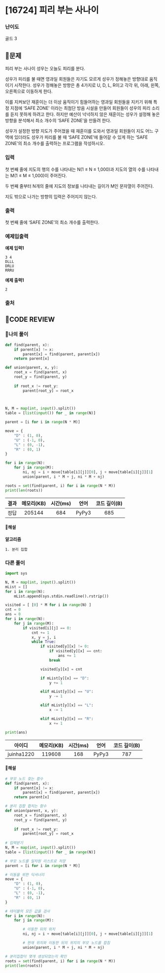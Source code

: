 # [16724] 피리 부는 사나이

### **난이도**
골드 3
## **📝문제**
피리 부는 사나이 성우는 오늘도 피리를 분다.

성우가 피리를 불 때면 영과일 회원들은 자기도 모르게 성우가 정해놓은 방향대로 움직이기 시작한다. 성우가 정해놓은 방향은 총 4가지로 U, D, L, R이고 각각 위, 아래, 왼쪽, 오른쪽으로 이동하게 한다.

이를 지켜보던 재훈이는 더 이상 움직이기 힘들어하는 영과일 회원들을 지키기 위해 특정 지점에 ‘SAFE ZONE’ 이라는 최첨단 방음 시설을 만들어 회원들이 성우의 피리 소리를 듣지 못하게 하려고 한다. 하지만 예산이 넉넉하지 않은 재훈이는 성우가 설정해 놓은 방향을 분석해서 최소 개수의 ‘SAFE ZONE’을 만들려 한다. 

성우가 설정한 방향 지도가 주어졌을 때 재훈이를 도와서 영과일 회원들이 지도 어느 구역에 있더라도 성우가 피리를 불 때 ‘SAFE ZONE’에 들어갈 수 있게 하는 ‘SAFE ZONE’의 최소 개수를 출력하는 프로그램을 작성하시오.
### **입력**
첫 번째 줄에 지도의 행의 수를 나타내는 N(1 ≤ N ≤ 1,000)과 지도의 열의 수를 나타내는 M(1 ≤ M ≤ 1,000)이 주어진다.

두 번째 줄부터 N개의 줄에 지도의 정보를 나타내는 길이가 M인 문자열이 주어진다.

지도 밖으로 나가는 방향의 입력은 주어지지 않는다.
### **출력**
첫 번째 줄에 ‘SAFE ZONE’의 최소 개수를 출력한다.
### **예제입출력**

**예제 입력1**

```
3 4
DLLL
DRLU
RRRU
```

**예제 출력1**

```
2
```
### **출처**

## **🧐CODE REVIEW**

### **🧾나의 풀이**

```python
def find(parent, x):
    if parent[x] != x:
        parent[x] = find(parent, parent[x])
    return parent[x]

def union(parent, x, y):
    root_x = find(parent, x)
    root_y = find(parent, y)
    
    if root_x != root_y:
        parent[root_y] = root_x
    


N, M = map(int, input().split())
table = [list(input()) for _ in range(N)]

parent = [i for i in range(N * M)]

move = {
    "D" : (1, 0),
    "U" : (-1, 0),
    "L" : (0, -1),
    "R" : (0, 1)
}

for i in range(N):
    for j in range(M):
        ni, nj = i + move[table[i][j]][0], j + move[table[i][j]][1]
        union(parent, i * M + j, ni * M + nj)

roots = set(find(parent, i) for i in range(N * M))
print(len(roots))
```

결과	| 메모리(KB) |	시간(ms) |	언어 |	코드 길이(B)
:----:|:-----:|:-----:|:-----:|:--------:
정답|205144|684|PyPy3|685
#### **📝해설**

**알고리즘**
```
1. 분리 집합
```

### **다른 풀이**

```python
import sys

N, M = map(int, input().split())
mList = []
for i in range(N):
    mList.append(sys.stdin.readline().rstrip())

visited = [ [0] * M for i in range(N) ]
cnt = 0
ans = 0
for i in range(N):
    for j in range(M):
        if visited[i][j] == 0:
            cnt += 1
            x, y = j, i
            while True:
                if visited[y][x] != 0:
                    if visited[y][x] == cnt:
                        ans += 1
                    break

                visited[y][x] = cnt

                if mList[y][x] == "D":
                    y += 1

                elif mList[y][x] == "U":
                    y -= 1

                elif mList[y][x] == "L":
                    x -= 1

                elif mList[y][x] == "R":
                    x += 1

print(ans)
```

아이디 | 메모리(KB) |	시간(ms) |	언어 |	코드 길이(B) 
:-----:|:-----:|:-----:|:----:|:--------:
juinha1220|119608|168|PyPy3|787
#### **📝해설**

```python
# 부모 노드 찾는 함수
def find(parent, x):
    if parent[x] != x:
        parent[x] = find(parent, parent[x])
    return parent[x]

# 분리 집합 합치는 함수
def union(parent, x, y):
    root_x = find(parent, x)
    root_y = find(parent, y)
    
    if root_x != root_y:
        parent[root_y] = root_x
    
# 입력받기
N, M = map(int, input().split())
table = [list(input()) for _ in range(N)]

# 부모 노드를 일차원 리스트로 저장
parent = [i for i in range(N * M)]

# 이동을 위한 딕셔너리
move = {
    "D" : (1, 0),
    "U" : (-1, 0),
    "L" : (0, -1),
    "R" : (0, 1)
}

# 테이블의 모든 값을 검사
for i in range(N):
    for j in range(M):

        # 이동한 뒤의 위치
        ni, nj = i + move[table[i][j]][0], j + move[table[i][j]][1]

        # 현재 위치와 이동한 뒤의 위치의 부모 노드를 합침
        union(parent, i * M + j, ni * M + nj)

# 분리집합이 몇개 생성되었는지 확인
roots = set(find(parent, i) for i in range(N * M))
print(len(roots))
```